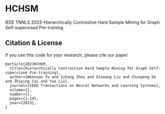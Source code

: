 # HCHSM
IEEE TNNLS 2023-Hierarchically Contrastive Hard Sample Mining for Graph Self-supervised Pre-training

## Citation & License
If you use this code for your research, please cite our paper.
```
@article{2023HCHSM,
  title={Hierarchically Contrastive Hard Sample Mining for Graph Self-supervised Pre-training},
  author={Wenxuan Tu and Sihang Zhou and Xinwang Liu and Chunpeng Ge and Zhiping Cai and Yue Liu},
  journal={IEEE Transactions on Neural Networks and Learning Systems},
  volume={},
  number={},
  pages={1-14},
  year={2023},
}
```
